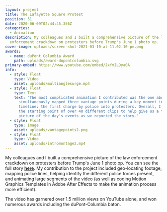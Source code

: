 ```yaml
---
layout: project
title: The Lafayette Square Protest
position: 51
date: 2020-06-09T02:44:45.356Z
categories:
  - Animation
description: My colleagues and I built a comprehensive picture of the law
  enforcement crackdown on protesters before Trump's June 1 photo op.
cover-image: uploads/screen-shot-2021-03-10-at-11.02.10-pm.png
awards:
  - name: duPont Columbia Award
    path: uploads/award-dupontcolumbia.svg
primary-embed: https://www.youtube.com/embed/JxYmILDya0A
info:
  - style: Float
    type: Video
    asset: uploads/multianglesurge.mp4
  - style: Float
    type: Text
    text: "The most complicated animation I contributed was the one above, which
      simultaneously mapped three vantage points during a key moment in the
      timeline: the first charge by police into protesters. Overall, I mapped
      the starting point of over 40 different clips to help give us a full
      picture of the day's events as we reported the story."
  - style: Float
    type: Image
    asset: uploads/vantagepoints2.png
  - style: Float
    type: Video
    asset: uploads/intromontage2.mp4
---
```

My colleagues and I built a comprehensive picture of the law enforcement crackdown on protesters before Trump's June 1 photo op. You can see the full story [**here**](https://www.washingtonpost.com/investigations/2020/06/08/timeline-trump-church-photo-op/?arc404=true). My contribution to the project included geo-locating footage, mapping police lines, helping identify the different police forces present, and animating large segments of the video (as well as coding Motion Graphics Templates in Adobe After Effects to make the animation process more efficient).

The video has garnered over 1.5 million views on YouTube alone, and won numerous awards including the duPont-Columbia baton.